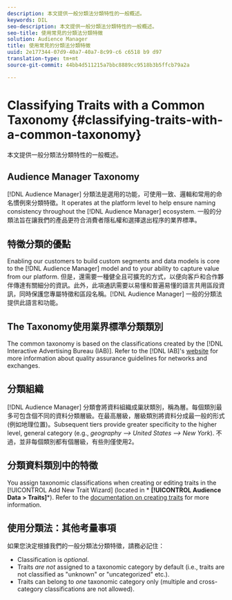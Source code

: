 ```yaml
---
description: 本文提供一般分類法分類特性的一般概述。
keywords: DIL
seo-description: 本文提供一般分類法分類特性的一般概述。
seo-title: 使用常見的分類法分類特徵
solution: Audience Manager
title: 使用常見的分類法分類特徵
uuid: 2e177344-07d9-40a7-40a7-8c99-c6 c6518 b9 d97
translation-type: tm+mt
source-git-commit: 44bb4d511215a7bbc8889cc9518b3b5ffcb79a2a

---
```



# Classifying Traits with a Common Taxonomy {#classifying-traits-with-a-common-taxonomy}

本文提供一般分類法分類特性的一般概述。

## Audience Manager Taxonomy

<!-- c_common_taxonomy_about.xml -->

[!DNL Audience Manager] 分類法是選用的功能，可使用一致、邏輯和常用的命名慣例來分類特徵。It operates at the platform level to help ensure naming consistency throughout the [!DNL Audience Manager] ecosystem. 一般的分類法旨在讓我們的產品更符合消費者隱私權和選擇退出程序的業界標準。

## 特徵分類的優點

Enabling our customers to build custom segments and data models is core to the [!DNL Audience Manager] model and to your ability to capture value from our platform. 但是，還需要一種健全且可擴充的方式，以便向客戶和合作夥伴傳達有關細分的資訊。此外，此項通訊需要以易懂和普遍易懂的語言共用區段資訊，同時保護您專屬特徵和區段名稱。[!DNL Audience Manager] 一般的分類法提供此語言和功能。

## The Taxonomy使用業界標準分類類別

The common taxonomy is based on the classifications created by the [!DNL Interactive Advertising Bureau (IAB)]. Refer to the [!DNL IAB]&#39;s [website](https://www.iab.net/iab_products_and_industry_services/508676/ne_guidelines) for more information about quality assurance guidelines for networks and exchanges.

## 分類組織

[!DNL Audience Manager] 分類會將資料組織成巢狀類別，稱為層。每個類別最多可包含個不同的資料分類層級。在最高層級，層級類別將資料分成最一般的形式(例如地理位置)。Subsequent tiers provide greater specificity to the higher level, general category (e.g., *geography --&gt; United States --&gt; New York*). 不過，並非每個類別都有個層級，有些則僅使用2。

## 分類資料類別中的特徵

You assign taxonomic classifications when creating or editing traits in the [!UICONTROL Add New Trait Wizard] (located in * **[!UICONTROL Audience Data > Traits]***). Refer to the [documentation on creating traits](../../features/traits/create-onboarded-rule-based-traits.md) for more information.

## 使用分類法：其他考量事項

如果您決定根據我們的一般分類法分類特徵，請務必記住：

* Classification is *optional*.
* Traits *are not* assigned to a taxonomic category by default (i.e., traits are not classified as &quot;unknown&quot; or &quot;uncategorized&quot; etc.).
* Traits can belong to *one* taxonomic category only (multiple and cross-category classifications are not allowed).